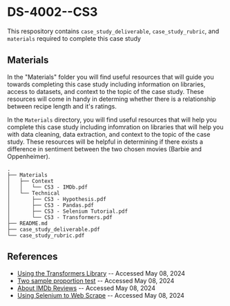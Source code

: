 # DS-4002--CS3

This respository contains `case_study_deliverable`, `case_study_rubric`, and `materials` required to complete this case study

## Materials
In the "Materials" folder you will find useful resources that will guide you towards completing this case study including information on libraries, access to datasets, and context to the topic of the case study. These resources will come in handy in determing whether there is a relationship between recipe length and it's ratings.

In the `Materials` directory, you will find useful resources that will help you complete this case study including infomration on libraries that will help you with data cleaning, data extraction, and context to the topic of the case study. These resources will be helpful in determining if there exists a difference in sentiment between the two chosen movies (Barbie and Oppenheimer).

```
.
├── Materials
│   ├── Context
│   │   └── CS3 - IMDb.pdf
│   └── Technical
│       ├── CS3 - Hypothesis.pdf
│       ├── CS3 - Pandas.pdf
│       ├── CS3 - Selenium Tutorial.pdf
│       └── CS3 - Transformers.pdf
├── README.md
├── case_study_deliverable.pdf
└── case_study_rubric.pdf
```

## References
- [Using the Transformers Library](https://huggingface.co/docs/transformers/index) -- Accessed May 08, 2024
- [Two sample proportion test](https://online.stat.psu.edu/stat800/lesson/5/5.5) -- Accessed May 08, 2024
- [About IMDb Reviews](https://help.imdb.com/article/contribution/contribution-information/how-are-user-reviews-displayed-on-imdb/G3AZQK7NTWFASP7A#) -- Accessed May 08, 2024
- [Using Selenium to Web Scrape](https://scrapfly.io/blog/web-scraping-with-selenium-and-python/) -- Accessed May 08, 2024
